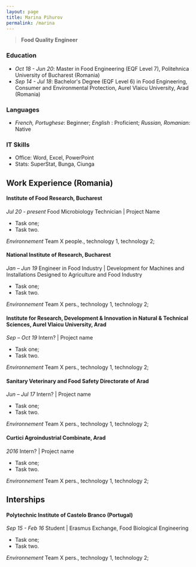 ```yaml
---
layout: page
title: Marina Pihurov
permalink: /marina
---
```


> **Food Quality Engineer**

### Education
* _Oct 18 - Jun 20_: Master in Food Engineering (EQF Level 7), Politehnica University of Bucharest (Romania)
* _Sep 14 - Jul 18_: Bachelor's Degree (EQF Level 6) in Food Engineering, Consumer and Environmental Protection, Aurel Vlaicu University, Arad (Romania)

### Languages
* _French, Portughese_: Beginner; _English_ : Proficient; _Russian, Romanian_: Native

### IT Skills
* Office: Word, Excel, PowerPoint
* Stats: SuperStat, Bunga, Ciunga


## Work Experience (Romania)

#### Institute of Food Research, Bucharest
_Jul 20 - present_ Food Microbiology Technician | Project Name
 * Task one;
 * Task two.
 
_Environnement_ Team X people., technology 1, technology 2;

#### National Institute of Research, Bucharest
_Jan – Jun 19_ Engineer in Food Industry | Development for Machines and Installations Designed to Agriculture and Food Industry 
 * Task one;
 * Task two.
 
_Environnement_ Team X pers., technology 1, technology 2;

#### Institute for Research, Development & Innovation in Natural & Technical Sciences, Aurel Vlaicu University, Arad 
_Sep – Oct 19_ Intern? | Project name
 * Task one;
 * Task two.
 
_Environnement_ Team X pers., technology 1, technology 2;

#### Sanitary Veterinary and Food Safety Directorate of Arad
_Jun – Jul 17_ Intern? | Project name
 * Task one;
 * Task two.
 
_Environnement_ Team X pers., technology 1, technology 2;

#### Curtici Agroindustrial Combinate, Arad
_2016_ Intern? | Project name
 * Task one;
 * Task two.
 
_Environnement_ Team X pers., technology 1, technology 2;
 
## Interships

#### Polytechnic Institute of Castelo Branco (Portugal)
_Sep 15 - Feb 16_ Student | Erasmus Exchange, Food Biological Engineering
 * Task one;
 * Task two.
 
_Environnement_ Team X pers., technology 1, technology 2;
